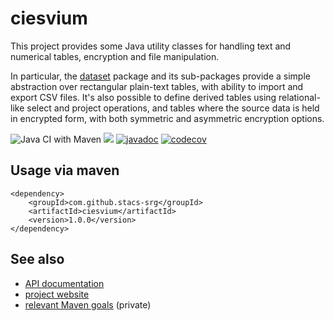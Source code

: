 # ciesvium
This project provides some Java utility classes for handling text and numerical tables, encryption and file manipulation.

In particular, the [dataset](https://javadoc.io/static/com.github.stacs-srg/ciesvium/1.0.0/index.html?uk/ac/standrews/cs/utilities/dataset/DataSet.html) package and its sub-packages provide a simple abstraction 
over rectangular plain-text tables, with ability to import and export CSV files. It's also possible to define derived tables using relational-like select and project operations, and tables
where the source data is held in encrypted form, with both symmetric and asymmetric encryption options.

![Java CI with Maven](https://github.com/stacs-srg/ciesvium/workflows/Java%20CI%20with%20Maven/badge.svg)
<img src="https://github.com/stacs-srg/ciesvium/workflows/Java%20CI%20with%20Maven/badge.svg">
[![javadoc](https://javadoc.io/badge2/com.github.stacs-srg/ciesvium/javadoc.svg)](https://javadoc.io/doc/com.github.stacs-srg/ciesvium)
[![codecov](https://codecov.io/gh/stacs-srg/ciesvium/branch/master/graph/badge.svg)](https://codecov.io/gh/stacs-srg/ciesvium)

## Usage via maven
        
```
<dependency>
    <groupId>com.github.stacs-srg</groupId>
    <artifactId>ciesvium</artifactId>
    <version>1.0.0</version>
</dependency>
```

## See also

* [API documentation](https://javadoc.io/doc/com.github.stacs-srg/ciesvium)
* [project website](https://stacs-srg.github.io/ciesvium/)
* [relevant Maven goals](https://github.com/stacs-srg/hub/tree/master/maven) (private)
